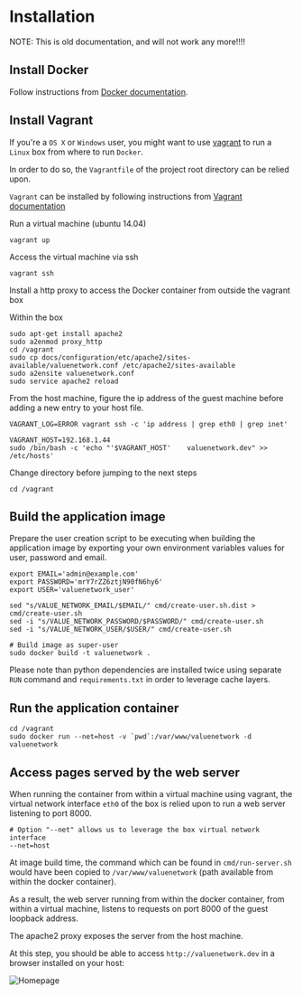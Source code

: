 # Installation

NOTE: This is old documentation, and will not work any more!!!!

## Install Docker

Follow instructions from [Docker documentation](https://docs.docker.com/installation/).

## Install Vagrant

If you're a `OS X` or `Windows` user, you might want to use [vagrant](https://www.vagrantup.com/) to run a `Linux` box 
from where to run `Docker`.

In order to do so, the `Vagrantfile` of the project root directory can be relied upon.

`Vagrant` can be installed by following instructions from [Vagrant documentation](https://www.vagrantup.com/downloads.html)

Run a virtual machine (ubuntu 14.04)

```
vagrant up
```

Access the virtual machine via ssh

```
vagrant ssh
```

Install a http proxy to access the Docker container from outside the vagrant box

Within the box

```
sudo apt-get install apache2
sudo a2enmod proxy_http
cd /vagrant
sudo cp docs/configuration/etc/apache2/sites-available/valuenetwork.conf /etc/apache2/sites-available
sudo a2ensite valuenetwork.conf
sudo service apache2 reload
```

From the host machine, figure the ip address of the guest machine before adding a new entry to your host file.

```
VAGRANT_LOG=ERROR vagrant ssh -c 'ip address | grep eth0 | grep inet'
```

```
VAGRANT_HOST=192.168.1.44
sudo /bin/bash -c 'echo "'$VAGRANT_HOST'    valuenetwork.dev" >> /etc/hosts'
```

Change directory before jumping to the next steps

```
cd /vagrant
```

## Build the application image

Prepare the user creation script to be executing when building the application image
by exporting your own environment variables values for user, password and email.

```
export EMAIL='admin@example.com'
export PASSWORD='mrY7rZZ6ztjN90fN6hy6'
export USER='valuenetwork_user'

sed "s/VALUE_NETWORK_EMAIL/$EMAIL/" cmd/create-user.sh.dist > cmd/create-user.sh
sed -i "s/VALUE_NETWORK_PASSWORD/$PASSWORD/" cmd/create-user.sh
sed -i "s/VALUE_NETWORK_USER/$USER/" cmd/create-user.sh
```

```
# Build image as super-user
sudo docker build -t valuenetwork .
```

Please note than python dependencies are installed twice using separate `RUN` command 
and `requirements.txt` in order to leverage cache layers.

## Run the application container

```
cd /vagrant
sudo docker run --net=host -v `pwd`:/var/www/valuenetwork -d valuenetwork
```

## Access pages served by the web server

When running the container from within a virtual machine using vagrant,
the virtual network interface `eth0` of the box is relied upon to run a web server listening to port 8000.

```
# Option "--net" allows us to leverage the box virtual network interface
--net=host
```

At image build time, the command which can be found in `cmd/run-server.sh` 
would have been copied to `/var/www/valuenetwork` (path available from within the docker container).

As a result, the web server running from within the docker container, from within a virtual machine, 
listens to requests on port 8000 of the guest loopback address.

The apache2 proxy exposes the server from the host machine.

At this step, you should be able to access `http://valuenetwork.dev` in a browser installed on your host:

![Homepage](docs/images/homepage.png)
